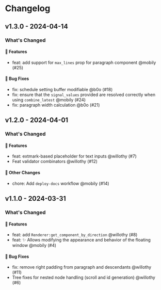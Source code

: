 # Changelog

## v1.3.0 - 2024-04-14

### What's Changed

#### 🚀 Features

- feat: add support for `max_lines` prop for paragraph component @mobily (#25)

#### 🐛 Bug Fixes

- fix: schedule setting buffer modifiable @b0o (#18)
- fix: ensure that the `signal_values` provided are resolved correctly when using `combine_latest` @mobily (#24)
- fix: paragraph width calculation @b0o (#21)

## v1.2.0 - 2024-04-01

### What's Changed

#### 🚀 Features

- feat: extmark-based placeholder for text inputs @willothy (#7)
- Feat validator combinators @willothy (#12)

#### 🚩 Other Changes

- chore: Add `deploy-docs` workflow @mobily (#14)

## v1.1.0 - 2024-03-31

### What's Changed

#### 🚀 Features

- feat: add `Renderer:get_component_by_direction` @willothy (#8)
- feat: ✨ Allows modifying the appearance and behavior of the floating window @mobily (#4)

#### 🐛 Bug Fixes

- fix: remove right padding from paragraph and descendants @willothy (#11)
- Tree fixes for nested node handling (scroll and id generation) @willothy (#6)
